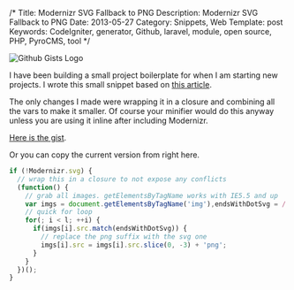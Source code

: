 /*
Title: Modernizr SVG Fallback to PNG
Description: Modernizr SVG Fallback to PNG
Date: 2013-05-27
Category: Snippets, Web
Template: post
Keywords: CodeIgniter, generator, Github, laravel, module, open source, PHP, PyroCMS, tool
*/

<div class="center">
  <img src="http://ohdoylerules.com/content/images/githubgistlogo.png" alt="Github Gists Logo">
</div>

I have been building a small project boilerplate for when I am starting new projects. I wrote this small snippet based on [this article](http://toddmotto.com/mastering-svg-use-for-a-retina-web-fallbacks-with-png-script/ "Todd Motto - mastering-svg-use-for-a-retina-web-fallbacks-with-png-script").

The only changes I made were wrapping it in a closure and combining all the vars to make it smaller. Of course your minifier would do this anyway unless you are using it inline after including Modernizr.

[Here is the gist](https://gist.github.com/james2doyle/5659710 "modernizr-svg-replace.js").

Or you can copy the current version from right here.

```javascript
if (!Modernizr.svg) {
  // wrap this in a closure to not expose any conflicts
  (function() {
    // grab all images. getElementsByTagName works with IE5.5 and up
    var imgs = document.getElementsByTagName('img'),endsWithDotSvg = /.*\.svg$/,i = 0,l = imgs.length;
    // quick for loop
    for(; i < l; ++i) {
      if(imgs[i].src.match(endsWithDotSvg)) {
        // replace the png suffix with the svg one
        imgs[i].src = imgs[i].src.slice(0, -3) + 'png';
      }
    }
  })();
}
```